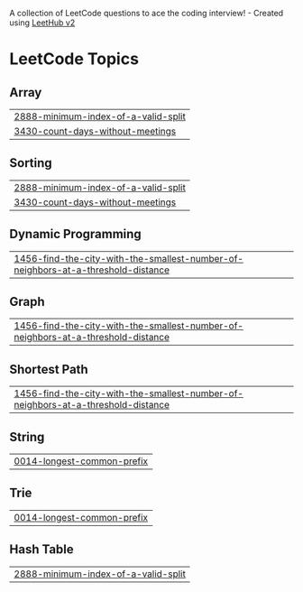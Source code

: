 A collection of LeetCode questions to ace the coding interview! - Created using [LeetHub v2](https://github.com/arunbhardwaj/LeetHub-2.0)
<!---LeetCode Topics Start-->
# LeetCode Topics
## Array
|  |
| ------- |
| [2888-minimum-index-of-a-valid-split](https://github.com/ayu-shiirathore/Daily_DSA_Questions/tree/master/2888-minimum-index-of-a-valid-split) |
| [3430-count-days-without-meetings](https://github.com/ayu-shiirathore/Daily_DSA_Questions/tree/master/3430-count-days-without-meetings) |
## Sorting
|  |
| ------- |
| [2888-minimum-index-of-a-valid-split](https://github.com/ayu-shiirathore/Daily_DSA_Questions/tree/master/2888-minimum-index-of-a-valid-split) |
| [3430-count-days-without-meetings](https://github.com/ayu-shiirathore/Daily_DSA_Questions/tree/master/3430-count-days-without-meetings) |
## Dynamic Programming
|  |
| ------- |
| [1456-find-the-city-with-the-smallest-number-of-neighbors-at-a-threshold-distance](https://github.com/ayu-shiirathore/Daily_DSA_Questions/tree/master/1456-find-the-city-with-the-smallest-number-of-neighbors-at-a-threshold-distance) |
## Graph
|  |
| ------- |
| [1456-find-the-city-with-the-smallest-number-of-neighbors-at-a-threshold-distance](https://github.com/ayu-shiirathore/Daily_DSA_Questions/tree/master/1456-find-the-city-with-the-smallest-number-of-neighbors-at-a-threshold-distance) |
## Shortest Path
|  |
| ------- |
| [1456-find-the-city-with-the-smallest-number-of-neighbors-at-a-threshold-distance](https://github.com/ayu-shiirathore/Daily_DSA_Questions/tree/master/1456-find-the-city-with-the-smallest-number-of-neighbors-at-a-threshold-distance) |
## String
|  |
| ------- |
| [0014-longest-common-prefix](https://github.com/ayu-shiirathore/Daily_DSA_Questions/tree/master/0014-longest-common-prefix) |
## Trie
|  |
| ------- |
| [0014-longest-common-prefix](https://github.com/ayu-shiirathore/Daily_DSA_Questions/tree/master/0014-longest-common-prefix) |
## Hash Table
|  |
| ------- |
| [2888-minimum-index-of-a-valid-split](https://github.com/ayu-shiirathore/Daily_DSA_Questions/tree/master/2888-minimum-index-of-a-valid-split) |
<!---LeetCode Topics End-->
